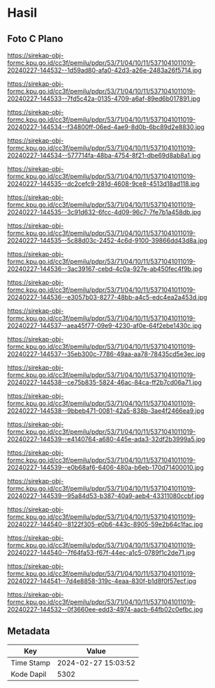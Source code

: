 # Hasil

## Foto C Plano

https://sirekap-obj-formc.kpu.go.id/cc3f/pemilu/pdpr/53/71/04/10/11/5371041011019-20240227-144532--1d59ad80-afa0-42d3-a26e-2483a26f5714.jpg

https://sirekap-obj-formc.kpu.go.id/cc3f/pemilu/pdpr/53/71/04/10/11/5371041011019-20240227-144533--7fd5c42a-0135-4709-a6af-89ed6b017891.jpg

https://sirekap-obj-formc.kpu.go.id/cc3f/pemilu/pdpr/53/71/04/10/11/5371041011019-20240227-144534--f34800ff-06ed-4ae9-8d0b-6bc89d2e8830.jpg

https://sirekap-obj-formc.kpu.go.id/cc3f/pemilu/pdpr/53/71/04/10/11/5371041011019-20240227-144534--577714fa-48ba-4754-8f21-dbe69d8ab8a1.jpg

https://sirekap-obj-formc.kpu.go.id/cc3f/pemilu/pdpr/53/71/04/10/11/5371041011019-20240227-144535--dc2cefc9-281d-4608-9ce8-4513d18ad118.jpg

https://sirekap-obj-formc.kpu.go.id/cc3f/pemilu/pdpr/53/71/04/10/11/5371041011019-20240227-144535--3c91d632-6fcc-4d09-96c7-7fe7b1a458db.jpg

https://sirekap-obj-formc.kpu.go.id/cc3f/pemilu/pdpr/53/71/04/10/11/5371041011019-20240227-144535--5c88d03c-2452-4c6d-9100-39866dd43d8a.jpg

https://sirekap-obj-formc.kpu.go.id/cc3f/pemilu/pdpr/53/71/04/10/11/5371041011019-20240227-144536--3ac39167-cebd-4c0a-927e-ab450fec4f9b.jpg

https://sirekap-obj-formc.kpu.go.id/cc3f/pemilu/pdpr/53/71/04/10/11/5371041011019-20240227-144536--e3057b03-8277-48bb-a4c5-edc4ea2a453d.jpg

https://sirekap-obj-formc.kpu.go.id/cc3f/pemilu/pdpr/53/71/04/10/11/5371041011019-20240227-144537--aea45f77-09e9-4230-af0e-64f2ebe1430c.jpg

https://sirekap-obj-formc.kpu.go.id/cc3f/pemilu/pdpr/53/71/04/10/11/5371041011019-20240227-144537--35eb300c-7786-49aa-aa78-78435cd5e3ec.jpg

https://sirekap-obj-formc.kpu.go.id/cc3f/pemilu/pdpr/53/71/04/10/11/5371041011019-20240227-144538--ce75b835-5824-46ac-84ca-ff2b7cd06a71.jpg

https://sirekap-obj-formc.kpu.go.id/cc3f/pemilu/pdpr/53/71/04/10/11/5371041011019-20240227-144538--9bbeb471-0081-42a5-838b-3ae4f2466ea9.jpg

https://sirekap-obj-formc.kpu.go.id/cc3f/pemilu/pdpr/53/71/04/10/11/5371041011019-20240227-144539--e4140764-a680-445e-ada3-32df2b3999a5.jpg

https://sirekap-obj-formc.kpu.go.id/cc3f/pemilu/pdpr/53/71/04/10/11/5371041011019-20240227-144539--e0b68af6-6406-480a-b6eb-170d71400010.jpg

https://sirekap-obj-formc.kpu.go.id/cc3f/pemilu/pdpr/53/71/04/10/11/5371041011019-20240227-144539--95a84d53-b387-40a9-aeb4-43311080ccbf.jpg

https://sirekap-obj-formc.kpu.go.id/cc3f/pemilu/pdpr/53/71/04/10/11/5371041011019-20240227-144540--8122f305-e0b6-443c-8905-59e2b64c1fac.jpg

https://sirekap-obj-formc.kpu.go.id/cc3f/pemilu/pdpr/53/71/04/10/11/5371041011019-20240227-144540--7f64fa53-f67f-44ec-a1c5-0789f1c2de71.jpg

https://sirekap-obj-formc.kpu.go.id/cc3f/pemilu/pdpr/53/71/04/10/11/5371041011019-20240227-144541--7d4e8858-319c-4eaa-830f-b1d8f0f57ecf.jpg

https://sirekap-obj-formc.kpu.go.id/cc3f/pemilu/pdpr/53/71/04/10/11/5371041011019-20240227-144532--0f3660ee-edd3-4974-aacb-64fb02c0efbc.jpg


## Metadata

| Key        | Value               |
| ---------- | ------------------- |
| Time Stamp | 2024-02-27 15:03:52 |
| Kode Dapil | 5302                |



